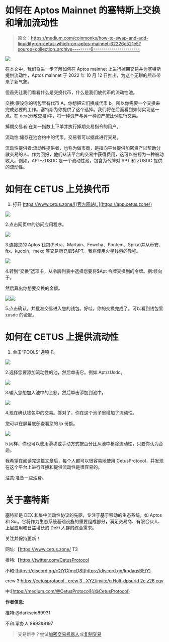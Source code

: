 # 如何在 Aptos Mainnet 的塞特斯上交换和增加流动性

> 原文：<https://medium.com/coinmonks/how-to-swap-and-add-liquidity-on-cetus-which-on-aptos-mainnet-62226c521e5?source=collection_archive---------6----------------------->

![](img/44cedde846d748e0628c99a5ef3a343b.png)

在本文中，我们将进一步了解如何在 Aptos mainnet 上进行掉期交易并为塞特斯提供流动性，Aptos mainnet 于 2022 年 10 月 12 日推出，为这个无聊的熊市带来了新气象。

但首先让我们看看什么是交换代币，什么是我们放代币的流动性池。

交换:假设你的钱包里有代币 A，你想把它们换成代币 b。所以你需要一个交换来完成必要的工作。塞特斯为你提供了这个选择。我们将在后面看到如何实现这一点。在 dex(分散交易)中，将一种资产与另一种资产按比例进行交易。

掉期交易者:在某一指数上下单并执行掉期交易指令的用户。

流动性:储存在池合约中的代币，交易者可以据此进行交易。

流动性提供者:流动性提供者，也称为做市商，是指向平台提供加密资产以帮助分散交易的人。作为回报，他们从该平台的交易中获得费用，这可以被视为一种被动收入。例如，APT-ZUSDC 是一个流动性池，包含为令牌对 APT 和 ZUSDC 提供的流动性。

# **如何在 CETUS 上兑换代币**

1.  打开 https://www.cetus.zone/[(官方网站)。](https://app.cetus.zone/)

![](img/f848c7b264401b0be6a97710dc8385e8.png)

2.点击网页中的访问应用程序。

![](img/25a9d169f081b3119bab19d1185ba886.png)

3.连接您的 Aptos 钱包(Petra、Martain、Fewcha、Pontem、Spika)并从币安、ftx、kucoin、mexc 等交易所充值$APT。我将使用火星钱包的教程。

![](img/242a5654f45e62fa5816b0d5121fb72a.png)

4.转到“交换”选项卡，从令牌列表中选择您要将$Apt 令牌交换到的令牌。例:倾向于。

然后算出你想要交换的金额。

![](img/b93c26774f63b193e21df762c6f4e341.png)![](img/e4a4a2ebd4cd11265eb5582fd302819b.png)

5.点击确认。并批准交易进入您的钱包。好哇，你的交换完成了。可以看到钱包里 zusdc 的金额。

# **如何在 CETUS 上提供流动性**

1.  单击“POOLS”选项卡。

![](img/c29a1b5c409911c6e7bb817b192dc943.png)

2.选择您要添加流动性的池，然后单击它。例如:Apt/zUsdc。

![](img/8b301424341c36e4197140b7f2f9b970.png)

3.输入您想加入池中的金额。然后单击添加到池中。

![](img/c8e34df7f3b44ef469b3bb6473759d1b.png)

4.现在确认钱包中的交易。答对了，你在这个池子里增加了流动性。

您可以在屏幕底部查看您的 lp 份额。

![](img/5e7f25b3386be5d9458fc6404dc72af5.png)

5.同样，你也可以使用滑块或手动方式按百分比从池中移除流动性，只要你认为合适。

我希望在阅读完这篇文章后，每个人都可以很容易地使用 CetusProtocol，并发现在这个平台上进行互换和提供流动性是很容易的。

注意:准备一些油费。

# **关于塞特斯**

塞特斯是 DEX 和集中流动性协议的先驱，专注于基于移动的生态系统，如 Aptos 和 Sui。它将作为生态系统基础设施的重要组成部分，满足交易商、有限合伙人、上层应用和日益增长的 DeFi 人群的综合需求。

关注并保持更新！

网址:【https://www.cetus.zone/ T3

推特:【https://twitter.com/CetusProtocol 

不和:[https://discord.gg/rQtYGfmcD8](https://discord.gg/kpdaqsBEtY)

crew 3:[https://cetusprotocol . crew 3 . XYZ/invite/q Holt-dpsurid 2c z26 cqv](https://cetusprotocol.crew3.xyz/invite/QhOLt-dpSuriD2CZ26cQV)

中:[https://medium.com/@CetusProtocol](/@CetusProtocol)

**作者信息:**

推特:@darkseid89931

不和:承办人 8993#8197

> 交易新手？尝试[加密交易机器人](/coinmonks/crypto-trading-bot-c2ffce8acb2a)或[复制交易](/coinmonks/top-10-crypto-copy-trading-platforms-for-beginners-d0c37c7d698c)